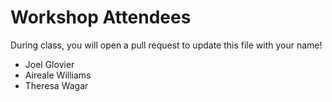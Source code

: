 # Workshop Attendees

During class, you will open a pull request to update this file with your name!

- Joel Glovier
- Aireale Williams
- Theresa Wagar

